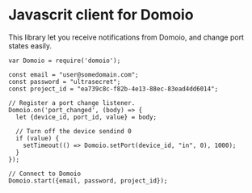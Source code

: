 # Javascrit client for Domoio
This library let you receive notifications from Domoio, and change port states easily.

    var Domoio = require('domoio');

    const email = "user@somedomain.com";
    const password = "ultrasecret";
    const project_id = "ea739c8c-f82b-4e13-88ec-83ead4dd6014";

    // Register a port change listener.
    Domoio.on('port_changed', (body) => {
      let {device_id, port_id, value} = body;

      // Turn off the device sendind 0
      if (value) {
        setTimeout(() => Domoio.setPort(device_id, "in", 0), 1000);
      }
    });

    // Connect to Domoio
    Domoio.start({email, password, project_id});
